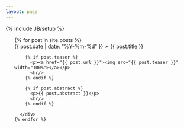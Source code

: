 ```yaml
---
layout: page
---
```


{% include JB/setup %}
<ul class="posts">
    {% for post in site.posts %}
      <div>
        <span>{{ post.date | date: "%Y-%m-%d" }}</span> &#10147; <a href="{{ BASE_PATH }}{{ post.url }}">{{ post.title }}</a>

        {% if post.teaser %}
          <p><a href="{{ post.url }}"><img src="{{ post.teaser }}" width="100%"></a></p>
          <hr/>
        {% endif %}

        {% if post.abstract %}
          <p>{{ post.abstract }}</p>
          <hr/>
        {% endif %}

      </div>
    {% endfor %}

</ul>
